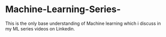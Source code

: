 # Machine-Learning-Series-
This is the only base understanding of Machine learning which i discuss in my ML series videos on Linkedin. 
